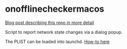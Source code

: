 # onofflinecheckermacos

[Blog post describing this repo in more detail](https://jasutin.site/posts/macos-online-offline-notifier/)

Script to report network state changes via a dialog popup.

The PLIST can be loaded into launchd. [How-to here](https://apple.stackexchange.com/questions/312309/run-script-as-a-service-after-startup)
